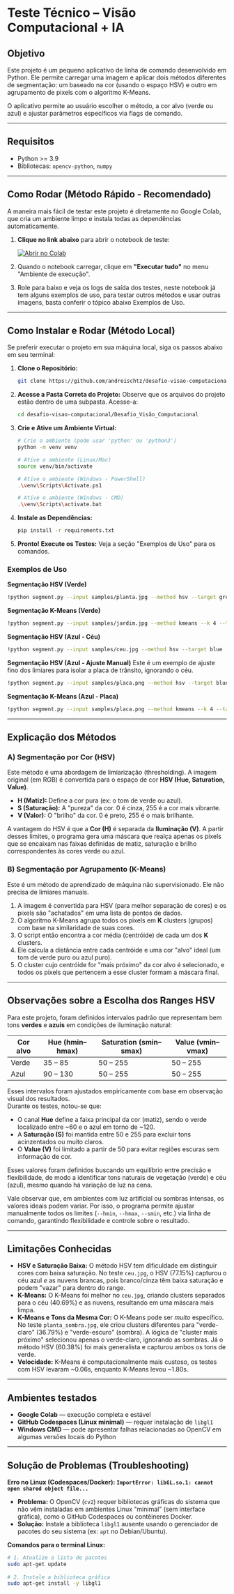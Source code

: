 # Teste Técnico – Visão Computacional + IA

## Objetivo 
Este projeto é um pequeno aplicativo de linha de comando desenvolvido em Python. Ele permite carregar uma imagem e aplicar dois métodos diferentes de segmentação: um baseado na cor (usando o espaço HSV) e outro em agrupamento de pixels com o algoritmo K-Means.

O aplicativo permite ao usuário escolher o método, a cor alvo (verde ou azul) e ajustar parâmetros específicos via flags de comando.

---

## Requisitos
* Python >= 3.9
* Bibliotecas: `opencv-python`, `numpy`

---

## Como Rodar (Método Rápido - Recomendado)
A maneira mais fácil de testar este projeto é diretamente no Google Colab, que cria um ambiente limpo e instala todas as dependências automaticamente.

1.  **Clique no link abaixo** para abrir o notebook de teste:

    [![Abrir no Colab](https://colab.research.google.com/assets/colab-badge.svg)](https://colab.research.google.com/github/andreischtz/desafio-visao-computacional/blob/main/Testar_Projeto_Aqui.ipynb)

2.  Quando o notebook carregar, clique em **"Executar tudo"** no menu "Ambiente de execução".

3.  Role para baixo e veja os logs de saída dos testes, neste notebook já tem alguns exemplos de uso, para testar outros métodos e usar outras imagens, basta conferir o tópico abaixo Exemplos de Uso.

---

## Como Instalar e Rodar (Método Local)
Se preferir executar o projeto em sua máquina local, siga os passos abaixo em seu terminal:

1.  **Clone o Repositório:**
    ```bash
    git clone https://github.com/andreischtz/desafio-visao-computacional.git
    ```

2.  **Acesse a Pasta Correta do Projeto:**
    Observe que os arquivos do projeto estão dentro de uma subpasta. Acesse-a:
    ```bash
    cd desafio-visao-computacional/Desafio_Visão_Computacional
    ```

3.  **Crie e Ative um Ambiente Virtual:**
    ```bash
    # Crie o ambiente (pode usar 'python' ou 'python3')
    python -m venv venv
    
    # Ative o ambiente (Linux/Mac)
    source venv/bin/activate
    
    # Ative o ambiente (Windows - PowerShell)
    .\venv\Scripts\Activate.ps1
    
    # Ative o ambiente (Windows - CMD)
    .\venv\Scripts\activate.bat
    ```

4.  **Instale as Dependências:**
    ```bash
    pip install -r requirements.txt
    ```

5.  **Pronto! Execute os Testes:**
    Veja a seção "Exemplos de Uso" para os comandos.

### Exemplos de Uso

**Segmentação HSV (Verde)**
```bash
!python segment.py --input samples/planta.jpg --method hsv --target green
````

**Segmentação K-Means (Verde)**

```bash
!python segment.py --input samples/jardim.jpg --method kmeans --k 4 --target green
```

**Segmentação HSV (Azul - Céu)**

```bash
!python segment.py --input samples/ceu.jpg --method hsv --target blue
```

**Segmentação HSV (Azul - Ajuste Manual)**
Este é um exemplo de ajuste fino dos limiares para isolar a placa de trânsito, ignorando o céu.

```bash
!python segment.py --input samples/placa.png --method hsv --target blue --hmin 90 --hmax 130 --smin 100
```

**Segmentação K-Means (Azul - Placa)**

```bash
!python segment.py --input samples/placa.png --method kmeans --k 4 --target blue
```

-----

## Explicação dos Métodos

### A) Segmentação por Cor (HSV)

Este método é uma abordagem de limiarização (thresholding). A imagem original (em RGB) é convertida para o espaço de cor **HSV (Hue, Saturation, Value)**.

  * **H (Matiz):** Define a cor pura (ex: o tom de verde ou azul).
  * **S (Saturação):** A "pureza" da cor. 0 é cinza, 255 é a cor mais vibrante.
  * **V (Valor):** O "brilho" da cor. 0 é preto, 255 é o mais brilhante.

A vantagem do HSV é que a **Cor (H)** é separada da **Iluminação (V)**. A partir desses limites, o programa gera uma máscara que realça apenas os pixels que se encaixam nas faixas definidas de matiz, saturação e brilho correspondentes às cores verde ou azul.

### B) Segmentação por Agrupamento (K-Means)

Este é um método de aprendizado de máquina não supervisionado. Ele não precisa de limiares manuais.

1.  A imagem é convertida para HSV (para melhor separação de cores) e os pixels são "achatados" em uma lista de pontos de dados.
2.  O algoritmo K-Means agrupa todos os pixels em **K** clusters (grupos) com base na similaridade de suas cores.
3.  O script então encontra a cor média (centróide) de cada um dos **K** clusters.
4.  Ele calcula a distância entre cada centróide e uma cor "alvo" ideal (um tom de verde puro ou azul puro).
5.  O cluster cujo centróide for "mais próximo" da cor alvo é selecionado, e todos os pixels que pertencem a esse cluster formam a máscara final.

-----

## Observações sobre a Escolha dos Ranges HSV

Para este projeto, foram definidos intervalos padrão que representam bem tons **verdes** e **azuis** em condições de iluminação natural:

| Cor alvo | Hue (hmin–hmax) | Saturation (smin–smax) | Value (vmin–vmax) |
|-----------|----------------|------------------------|-------------------|
| Verde | 35 – 85 | 50 – 255 | 50 – 255 |
| Azul | 90 – 130 | 50 – 255 | 50 – 255 |

Esses intervalos foram ajustados empiricamente com base em observação visual dos resultados.  
Durante os testes, notou-se que:
- O canal **Hue** define a faixa principal da cor (matiz), sendo o verde localizado entre ~60 e o azul em torno de ~120.  
- A **Saturação (S)** foi mantida entre 50 e 255 para excluir tons acinzentados ou muito claros.  
- O **Value (V)** foi limitado a partir de 50 para evitar regiões escuras sem informação de cor.

Esses valores foram definidos buscando um equilíbrio entre precisão e flexibilidade, de modo a identificar tons naturais de vegetação (verde) e céu (azul), mesmo quando há variação de luz na cena.

Vale observar que, em ambientes com luz artificial ou sombras intensas, os valores ideais podem variar. Por isso, o programa permite ajustar manualmente todos os limites (`--hmin`, `--hmax`, `--smin`, etc.) via linha de comando, garantindo flexibilidade e controle sobre o resultado.

 -----

## Limitações Conhecidas

  * **HSV e Saturação Baixa:** O método HSV tem dificuldade em distinguir cores com baixa saturação. No teste `ceu.jpg`, o HSV (77.15%) capturou o céu azul *e* as nuvens brancas, pois branco/cinza têm baixa saturação e podem "vazar" para dentro do range.
  * **K-Means:** O K-Means foi melhor no `ceu.jpg`, criando clusters separados para o céu (40.69%) e as nuvens, resultando em uma máscara mais limpa.
  * **K-Means e Tons da Mesma Cor:** O K-Means pode ser *muito* específico. No teste `planta_sombra.jpg`, ele criou clusters diferentes para "verde-claro" (36.79%) e "verde-escuro" (sombra). A lógica de "cluster mais próximo" selecionou apenas o verde-claro, ignorando as sombras. Já o método HSV (60.38%) foi mais generalista e capturou ambos os tons de verde.
  * **Velocidade:** K-Means é computacionalmente mais custoso, os testes com HSV levaram \~0.06s, enquanto K-Means levou \~1.80s.

<!-- end list -->

---

## Ambientes testados

- **Google Colab** — execução completa e estável  
- **GitHub Codespaces (Linux minimal)** — requer instalação de `libgl1`  
- **Windows CMD** — pode apresentar falhas relacionadas ao OpenCV em algumas versões locais do Python

---


## Solução de Problemas (Troubleshooting)

**Erro no Linux (Codespaces/Docker): `ImportError: libGL.so.1: cannot open shared object file...`**

* **Problema:** O OpenCV (`cv2`) requer bibliotecas gráficas do sistema que não vêm instaladas em ambientes Linux "minimal" (sem interface gráfica), como o GitHub Codespaces ou contêineres Docker.
* **Solução:** Instale a biblioteca `libgl1` ausente usando o gerenciador de pacotes do seu sistema (ex: `apt` no Debian/Ubuntu).

**Comandos para o terminal Linux:**

```bash
# 1. Atualize a lista de pacotes
sudo apt-get update
    
# 2. Instale a biblioteca gráfica
sudo apt-get install -y libgl1

```

